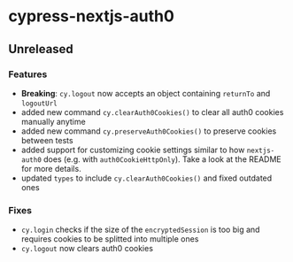 # cypress-nextjs-auth0

## Unreleased

### Features

- **Breaking**: `cy.logout` now accepts an object containing `returnTo` and
  `logoutUrl`
- added new command `cy.clearAuth0Cookies()` to clear all auth0 cookies manually
  anytime
- added new command `cy.preserveAuth0Cookies()` to preserve cookies between
  tests
- added support for customizing cookie settings similar to how `nextjs-auth0`
  does (e.g. with `auth0CookieHttpOnly`). Take a look at the README for more
  details.
- updated `types` to include `cy.clearAuth0Cookies()` and fixed outdated ones

### Fixes

- `cy.login` checks if the size of the `encryptedSession` is too big and
  requires cookies to be splitted into multiple ones
- `cy.logout` now clears auth0 cookies
